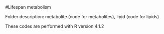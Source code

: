 #Lifespan metabolism

  Folder description: metabolite (code for metabolites), lipid (code for lipids)

  These codes are performed with R version 4.1.2
